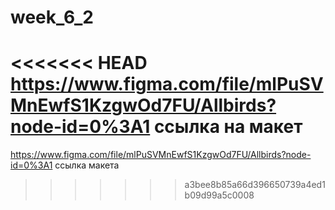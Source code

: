 # week_6_2
<<<<<<< HEAD
https://www.figma.com/file/mlPuSVMnEwfS1KzgwOd7FU/Allbirds?node-id=0%3A1 
ссылка на макет
=======
https://www.figma.com/file/mlPuSVMnEwfS1KzgwOd7FU/Allbirds?node-id=0%3A1 ссылка макета
>>>>>>> a3bee8b85a66d396650739a4ed1b09d99a5c0008
